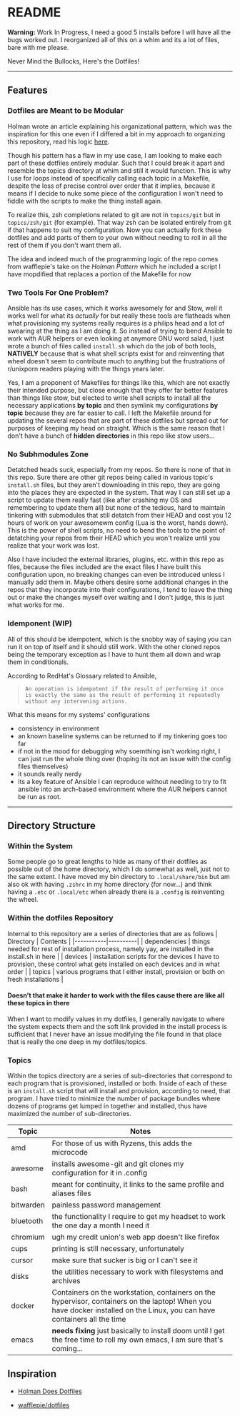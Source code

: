 # README

**Warning:** Work In Progress, I need a good 5 installs before I will have all the bugs worked out. I reorganized all of this on a whim and its a lot of files, bare with me please. 

Never Mind the Bullocks, Here's the Dotfiles!

---
## Features

### Dotfiles are Meant to be Modular
Holman wrote an article explaining his organizational pattern, which was the inspiration for this one even if I differed a bit in my approach to organizing this repository, read his logic [here](https://zachholman.com/2010/08/dotfiles-are-meant-to-be-forked/). 

Though his pattern has a flaw in my use case, I am looking to make each part of these dotfiles entirely modular. Such that I could break it apart and resemble the topics directory at whim and still it would function. This is why I use for loops instead of specifically calling each topic in a Makefile, despite the loss of precise control over order that it implies, because it means if I decide to nuke some piece of the configuration I won't need to fiddle with the scripts to make the thing install again. 

To realize this, zsh completions related to git are not in `topics/git` but in `topics/zsh/git` (for example). That way zsh can be isolated entirely from git if that happens to suit my configuration. Now you can actually fork these dotfiles and add parts of them to your own without needing to roll in all the rest of them if you don't want them all. 

The idea and indeed much of the programming logic of the repo comes from wafflepie's take on the *Holman Pattern* which he included a script I have mopdified that replaces a portion of the Makefile for now

### Two Tools For One Problem?
Ansible has its use cases, which it works awesomely for and Stow, well it works well for what its *actually* for but really these tools are flatheads when what provisioning my systems really requires is a philips head and a lot of swearing at the thing as I am doing it. So instead of trying to bend Ansible to work with AUR helpers or even looking at anymore GNU word salad, I just wrote a bunch of files called `install.sh` which do the job of both tools, **NATIVELY** because that is what shell scripts exist for and reinventing that wheel doesn't seem to contribute much to anything but the frustrations of r/unixporn readers playing with the things years later. 

Yes, I am a proponent of Makefiles for things like this, which are not exactly their intended purpose, but close enough that they offer far better features than things like stow, but elected to write shell scripts to install all the necessary applications **by topic** and then symlink my configurations **by topic** because they are far easier to call. I left the Makefile around for updating the several repos that are part of these dotfiles but spread out for purposes of keeping my head on straight. Which is the same reason that I don't have a bunch of **hidden directories** in this repo like stow users...

### No Subhmodules Zone

Detatched heads suck, especially from my repos. So there is none of that in this repo. Sure there are other git repos being called in various topic's `install.sh` files, but they aren't downloading in this repo, they are going into the places they are expected in the system. That way I can still set up a script to update them really fast (like after crashing my OS and remembering to update them all) but none of the tedious, hard to maintain tinkering with submodules that still detatch from their HEAD and cost you 12 hours of work on your awesomewm config (Lua is the worst, hands down). This is the power of shell scripts, no need to bend the tools to the point of detatching your repos from their HEAD which you won't realize until you realize that your work was lost. 

Also I have included the external libraries, plugins, etc. within this repo as files, because the files included are the exact files I have built this configuration upon, no breaking changes can even be introduced unless I manually add them in. Maybe others desire some additional changes in the repos that they incorporate into their configurations, I tend to leave the thing out or make the changes myself over waiting and I don't judge, this is just what works for me. 

### Idemponent (WIP)

All of this should be idempotent, which is the snobby way of saying you can run it on top of itself and it should still work. With the other cloned repos being the temporary exception as I have to hunt them all down and wrap them in conditionals. 

According to RedHat's Glossary related to Ansible,
>     An operation is idempotent if the result of performing it once is exactly the same as the result of performing it repeatedly without any intervening actions.

What this means for my systems' configurations 
- consistency in environment 
- an known baseline systems can be returned to if my tinkering goes too far
- if not in the mood for debugging why soemthing isn't working right, I can just run the whole thing over (hoping its not an issue with the config files themselves)
- it sounds really nerdy
- its a key feature of Ansible I can reproduce without needing to try to fit ansible into an arch-based environment where the AUR helpers cannot be run as root.

---

## Directory Structure
### Within the System 
Some people go to great lengths to hide as many of their dotfiles as possible out of the home directory, which I do somewhat as well, just not to the same extent. I have moved my bin directory to `.local/share/bin` but am also ok with having `.zshrc` in my home directory (for now...) and think having a `.etc` or `.local/etc` when already there is a `.config` is reinventing the wheel. 

### Within the dotfiles Repository 
Internal to this repository are a series of directories that are as follows 
| Directory | Contents |
|-----------|----------|
| dependencies | things needed for rest of installation process, namely yay, are installed in the install.sh in here |
| devices | installation scripts for the devices I have to provision, these control what gets installed on each devices and in what order |
| topics | various programs that I either install, provision or both on fresh installations |

#### Doesn't that make it harder to work with the files cause there are like all these topics in there
When I want to modify values in my dotfiles, I generally navigate to where the system expects them and the soft link provided in the install process is sufficient that I never have an issue modifying the file found in that place that is really the one deep in my dotfiles/topics. 

### Topics 
Within the topics directory are a series of sub-directories that correspond to each program that is provisioned, installed or both. Inside of each of these is an `install.sh` script that will install and provision, according to need, that program. I have tried to minimize the number of package bundles where dozens of programs get lumped in together and installed, thus have maximized the number of sub-directories. 

| Topic | Notes |
|-------|-------|
| amd | For those of us with Ryzens, this adds the microcode |
| awesome | installs awesome-git and git clones my configuration for it in .config |
| bash | meant for continuity, it links to the same profile and aliases files | 
| bitwarden | painless password management | 
| bluetooth | the functionality I require to get my headset to work the one day a month I need it | 
| chromium | ugh my credit union's web app doesn't like firefox |
| cups | printing is still necessary, unfortunately |
| cursor | make sure that sucker is big or I can't see it |
| disks | the utilities necessary to work with filesystems and archives |
| docker | Containers on the workstation, containers on the hypervisor, containers on the laptop! When you have docker installed on the Linux, you can have containers all the time | 
| emacs |**needs fixing** just basically to install doom until I get the free time to roll my own emacs, I am sure that's coming... |


## Inspiration 

- [Holman Does Dotfiles](https://github.com/holman/dotfiles)

- [wafflepie/dotfiles](https://github.com/wafflepie/dotfiles)